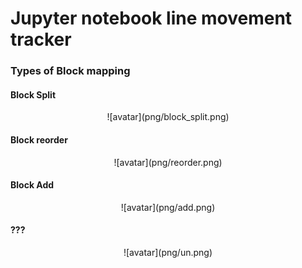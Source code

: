 # Jupyter notebook line movement tracker

### Types of Block mapping

#### Block Split

<center>![avatar](png/block_split.png)</center>

#### Block reorder

<center>![avatar](png/reorder.png)</center>


#### Block Add

<center>![avatar](png/add.png)</center>


#### ???

<center>![avatar](png/un.png)</center>



